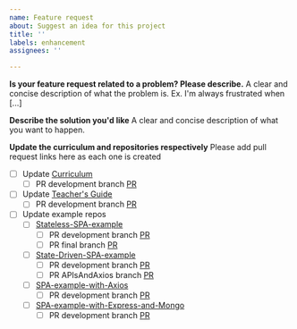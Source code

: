 ```yaml
---
name: Feature request
about: Suggest an idea for this project
title: ''
labels: enhancement
assignees: ''

---
```


**Is your feature request related to a problem? Please describe.**
A clear and concise description of what the problem is. Ex. I'm always frustrated when [...]

**Describe the solution you'd like**
A clear and concise description of what you want to happen.

**Update the curriculum and repositories respectively**
Please add pull request links here as each one is created
- [ ] Update [Curriculum](https://github.com/savvy-coders/sc-curriculum)
  - [ ] PR development branch [PR]()
- [ ] Update [Teacher's Guide](https://github.com/savvy-coders/sc-js-teachers-guide)
  - [ ] PR development branch [PR]()
- [ ] Update example repos
  - [ ] [Stateless-SPA-example](https://github.com/savvy-coders/Stateless-SPA-example)
    - [ ] PR development branch [PR]()
    - [ ] PR final branch [PR]()
  - [ ] [State-Driven-SPA-example](https://github.com/savvy-coders/State-Driven-SPA-example)
    - [ ] PR development branch [PR]()
    - [ ] PR APIsAndAxios branch [PR]()
  - [ ] [SPA-example-with-Axios](https://github.com/savvy-coders/SPA-example-with-Axios)
    - [ ] PR development branch [PR]()
  - [ ] [SPA-example-with-Express-and-Mongo](https://github.com/savvy-coders/SPA-example-with-Express-and-Mongo)
    - [ ] PR development branch [PR]()
